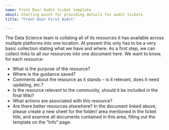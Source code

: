 ```yaml
---
name: Front Door Audit ticket template
about: Starting point for providing details for audit tickets
title: "Front Door First Audit"

---
```


The Data Science team is collating all of its resources it has available across multiple platforms into one location. At present this only has to be a very basic collection stating what we have and where.
As a first step, we can collect links to all our resources into one document here. We want to know, for each resource:
* What is the purpose of the resource?
* Where is the guidance saved?
* Comments about the resource as it stands – is it relevant, does it need updating, etc.?
* Is the resource relevant to the community, should it be included in the final Wiki?
* What actions are associated with this resource?
* Are there better resources elsewhere?
In the document linked above, please create a new sheet for the folder/ area mentioned in the ticket title, and examine all documents contained in this area, filling out the template on the “Info” page.
